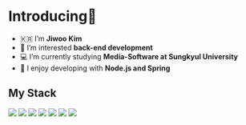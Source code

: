 <h1>Introducing👋</h1>


- 🇰🇷 I’m **Jiwoo Kim**
- 🌱 I’m interested **back-end development**
- 💻 I’m currently studying **Media-Software at Sungkyul University**
- 🚀 I enjoy developing with **Node.js and Spring**

<h2> My Stack </h2>

<span>
  <img src="https://img.shields.io/badge/Swift-#F05138?style=flat&logo=Swift&logoColor=ffffff" />
</span>
<span>
  <img src="https://img.shields.io/badge/Express-000000?style=flat&logo=Express&logoColor=ffffff" />
</span>
<span>
  <img src="https://img.shields.io/badge/Flask-000000?style=flat&logo=Flask&logoColor=ffffff" />
</span>
<!-- <span>
  <img src="https://img.shields.io/badge/HTML5-E34F26?style=flat&logo=HTML5&logoColor=ffffff" />
</span>
<span>
  <img src="https://img.shields.io/badge/CSS3-1572B6?style=flat&logo=CSS3&logoColor=ffffff" />
</span> -->
<!-- <span>
  <img src="https://img.shields.io/badge/JavaScript-F7DF1E?style=flat&logo=JavaScript&logoColor=ffffff" />
</span>
<span>
  <img src="https://img.shields.io/badge/Python-3776AB?style=flat&logo=Python&logoColor=ffffff" />
</span>
<span>
  <img src="https://img.shields.io/badge/Node.js-339933?style=flat&logo=Node.js&logoColor=ffffff" />
</span> -->

<span>
  <img src="https://img.shields.io/badge/npm-CB3837?style=flat&logo=npm&logoColor=ffffff" />
</span>
<span>
  <img src="https://img.shields.io/badge/Mysql-4479A1?style=flat&logo=Mysql&logoColor=ffffff" />
</span>
<span>
  <img src="https://img.shields.io/badge/SQLite-003B57?style=flat&logo=SQLite&logoColor=ffffff" />
</span>
<span>
  <img src="https://img.shields.io/badge/Redis-DC382D?style=flat&logo=Redis&logoColor=ffffff" />
</span>





